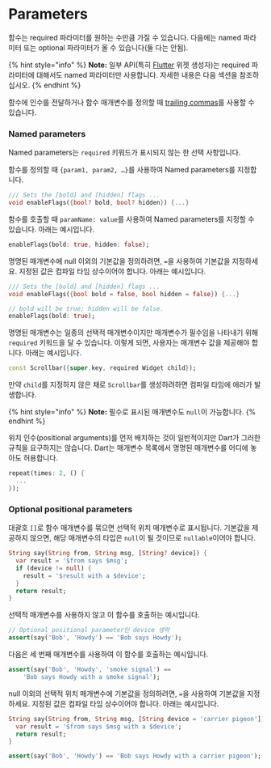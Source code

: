 # Parameters

함수는 required 파라미터를 원하는 수만큼 가질 수 있습니다. 다음에는 named 파라미터 또는 optional 파라미터가 올 수 있습니다(둘 다는 안됨).

{% hint style="info" %}
**Note:** 일부 API(특히 [Flutter](https://flutter.dev/) 위젯 생성자)는 required 파라미터에 대해서도 named 파라미터만 사용합니다. 자세한 내용은 다음 섹션을 참조하십시오.
{% endhint %}

함수에 인수를 전달하거나 함수 매개변수를 정의할 때 [trailing commas](https://dart.dev/guides/language/language-tour#trailing-comma)를 사용할 수 있습니다.

### **Named parameters**

Named parameters는 `required` 키워드가 표시되지 않는 한 선택 사항입니다.

함수를 정의할 때 `{param1, param2, …}`를 사용하여 Named parameters를 지정합니다.

```dart
/// Sets the [bold] and [hidden] flags ...
void enableFlags({bool? bold, bool? hidden}) {...}
```

함수를 호출할 때 `paramName: value`를 사용하여 Named parameters를 지정할 수 있습니다. 아래는 예시입니다.

```dart
enableFlags(bold: true, hidden: false);
```

명명된 매개변수에 null 이외의 기본값을 정의하려면, `=`을 사용하여 기본값을 지정하세요. 지정된 값은 컴파일 타임 상수이어야 합니다. 아래는 예시입니다.

```dart
/// Sets the [bold] and [hidden] flags ...
void enableFlags({bool bold = false, bool hidden = false}) {...}

// bold will be true; hidden will be false.
enableFlags(bold: true);
```

명명된 매개변수는 일종의 선택적 매개변수이지만 매개변수가 필수임을 나타내기 위해 `required` 키워드을 달 수 있습니다. 이렇게 되면, 사용자는 매개변수 값을 제공해야 합니다. 아래는 예시입니다.

```dart
const Scrollbar({super.key, required Widget child});
```

만약 `child`를 지정하지 않은 채로 `Scrollbar`를 생성하려하면 컴파일 타임에 에러가 발생합니다.

{% hint style="info" %}
**Note:** 필수로 표시된 매개변수도 `null`이 가능합니다.
{% endhint %}

위치 인수(positional arguments)를 먼저 배치하는 것이 일반적이지만 Dart가 그러한 규칙을 요구하지는 않습니다. Dart는 매개변수 목록에서 명명된 매개변수를 어디에 놓아도 허용합니다.

```dart
repeat(times: 2, () {
  ...
});
```

### **Optional positional parameters**

대괄호 `[]`로 함수 매개변수를 묶으면 선택적 위치 매개변수로 표시됩니다. 기본값을 제공하지 않으면, 해당 매개변수의 타입은 `null`이 될 것이므로 `nullable`이어야 합니다.

```dart
String say(String from, String msg, [String? device]) {
  var result = '$from says $msg';
  if (device != null) {
    result = '$result with a $device';
  }
  return result;
}
```

선택적 매개변수를 사용하지 않고 이 함수를 호출하는 예시입니다.

```dart
// Optional positional parameter인 device 생략 
assert(say('Bob', 'Howdy') == 'Bob says Howdy');
```

다음은 세 번째 매개변수를 사용하여 이 함수를 호출하는 예시입니다.

```dart
assert(say('Bob', 'Howdy', 'smoke signal') ==
    'Bob says Howdy with a smoke signal');
```

null 이외의 선택적 위치 매개변수에 기본값을 정의하려면, `=`을 사용하여 기본값을 지정하세요. 지정된 값은 컴파일 타임 상수이어야 합니다. 아래는 예시입니다.

```dart
String say(String from, String msg, [String device = 'carrier pigeon']) {
  var result = '$from says $msg with a $device';
  return result;
}

assert(say('Bob', 'Howdy') == 'Bob says Howdy with a carrier pigeon');
```

